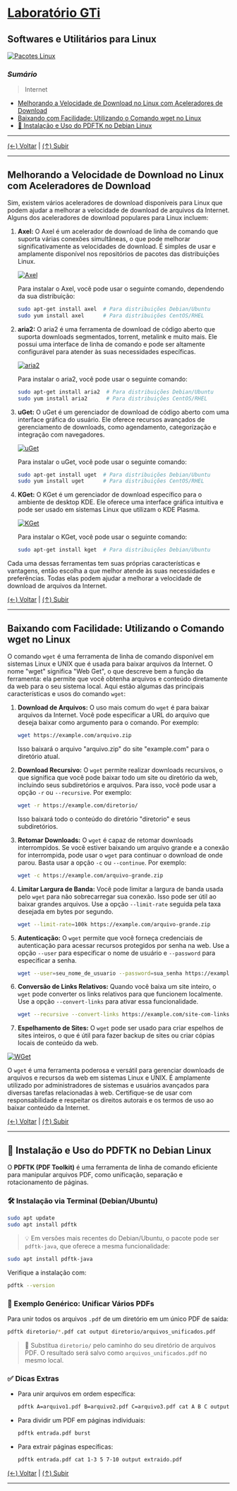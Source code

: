 # [Laboratório GTi](../../README.md#laborat%C3%B3rio-gti "Laboratório GTi")

## Softwares e Utilitários para Linux

[![Pacotes Linux](./images/cardboard-boxes-apt-dpkg.jpg?raw=true "Pacotes Linux")](./images/cardboard-boxes-apt-dpkg.jpg?raw=true "Pacotes Linux")

### *Sumário*

> Internet

- [Melhorando a Velocidade de Download no Linux com Aceleradores de Download](#melhorando-a-velocidade-de-download-no-linux-com-aceleradores-de-download "Melhorando a Velocidade de Download no Linux com Aceleradores de Download")
- [Baixando com Facilidade: Utilizando o Comando wget no Linux](#baixando-com-facilidade-utilizando-o-comando-wget-no-linux "Baixando com Facilidade: Utilizando o Comando wget no Linux")
- [📎 Instalação e Uso do PDFTK no Debian Linux](#-instala%C3%A7%C3%A3o-e-uso-do-pdftk-no-debian-linux "📎 Instalação e Uso do PDFTK no Debian Linux")

---

[(&larr;) Voltar](../../README.md#laborat%C3%B3rio-gti "Voltar ao Sumário") | 
[(&uarr;) Subir](#sum%C3%A1rio "Subir para o topo")

---

## Melhorando a Velocidade de Download no Linux com Aceleradores de Download

Sim, existem vários aceleradores de download disponíveis para Linux que podem ajudar a melhorar a velocidade de download de arquivos da Internet. Alguns dos aceleradores de download populares para Linux incluem:

1. **Axel:** O Axel é um acelerador de download de linha de comando que suporta várias conexões simultâneas, o que pode melhorar significativamente as velocidades de download. É simples de usar e amplamente disponível nos repositórios de pacotes das distribuições Linux.

   [![Axel](./images/axel.png?raw=true "Axel")](ht./images/axel.png?raw=true "Axel")

   Para instalar o Axel, você pode usar o seguinte comando, dependendo da sua distribuição:

   ```bash
   sudo apt-get install axel  # Para distribuições Debian/Ubuntu
   sudo yum install axel      # Para distribuições CentOS/RHEL
   ```

2. **aria2:** O aria2 é uma ferramenta de download de código aberto que suporta downloads segmentados, torrent, metalink e muito mais. Ele possui uma interface de linha de comando e pode ser altamente configurável para atender às suas necessidades específicas.

   [![aria2](./images/aria2.png?raw=true "aria2")](./images/aria2.png?raw=true "aria2")

   Para instalar o aria2, você pode usar o seguinte comando:

   ```bash
   sudo apt-get install aria2  # Para distribuições Debian/Ubuntu
   sudo yum install aria2      # Para distribuições CentOS/RHEL
   ```

3. **uGet:** O uGet é um gerenciador de download de código aberto com uma interface gráfica do usuário. Ele oferece recursos avançados de gerenciamento de downloads, como agendamento, categorização e integração com navegadores.

   [![uGet](./images/uget.jpg?raw=true "uGet")](./images/uget.jpg?raw=true "uGet")

   Para instalar o uGet, você pode usar o seguinte comando:

   ```bash
   sudo apt-get install uget  # Para distribuições Debian/Ubuntu
   sudo yum install uget      # Para distribuições CentOS/RHEL
   ```

4. **KGet:** O KGet é um gerenciador de download específico para o ambiente de desktop KDE. Ele oferece uma interface gráfica intuitiva e pode ser usado em sistemas Linux que utilizam o KDE Plasma.

   [![KGet](./images/KGet.png?raw=true "KGet")](./images/KGet.png?raw=true "KGet")

   Para instalar o KGet, você pode usar o seguinte comando:

   ```bash
   sudo apt-get install kget  # Para distribuições Debian/Ubuntu
   ```

Cada uma dessas ferramentas tem suas próprias características e vantagens, então escolha a que melhor atende às suas necessidades e preferências. Todas elas podem ajudar a melhorar a velocidade de download de arquivos da Internet.

[(&larr;) Voltar](../../README.md#laborat%C3%B3rio-gti "Voltar ao Sumário") | 
[(&uarr;) Subir](#sum%C3%A1rio "Subir para o topo")

---

## Baixando com Facilidade: Utilizando o Comando wget no Linux

O comando `wget` é uma ferramenta de linha de comando disponível em sistemas Linux e UNIX que é usada para baixar arquivos da Internet. O nome "wget" significa "Web Get", o que descreve bem a função da ferramenta: ela permite que você obtenha arquivos e conteúdo diretamente da web para o seu sistema local. Aqui estão algumas das principais características e usos do comando `wget`:

1. **Download de Arquivos:** O uso mais comum do `wget` é para baixar arquivos da Internet. Você pode especificar a URL do arquivo que deseja baixar como argumento para o comando. Por exemplo:

   ```bash
   wget https://example.com/arquivo.zip
   ```

   Isso baixará o arquivo "arquivo.zip" do site "example.com" para o diretório atual.

2. **Download Recursivo:** O `wget` permite realizar downloads recursivos, o que significa que você pode baixar todo um site ou diretório da web, incluindo seus subdiretórios e arquivos. Para isso, você pode usar a opção `-r` ou `--recursive`. Por exemplo:

   ```bash
   wget -r https://example.com/diretorio/
   ```

   Isso baixará todo o conteúdo do diretório "diretorio" e seus subdiretórios.

3. **Retomar Downloads:** O `wget` é capaz de retomar downloads interrompidos. Se você estiver baixando um arquivo grande e a conexão for interrompida, pode usar o `wget` para continuar o download de onde parou. Basta usar a opção `-c` ou `--continue`. Por exemplo:

   ```bash
   wget -c https://example.com/arquivo-grande.zip
   ```

4. **Limitar Largura de Banda:** Você pode limitar a largura de banda usada pelo `wget` para não sobrecarregar sua conexão. Isso pode ser útil ao baixar grandes arquivos. Use a opção `--limit-rate` seguida pela taxa desejada em bytes por segundo.

   ```bash
   wget --limit-rate=100k https://example.com/arquivo-grande.zip
   ```

5. **Autenticação:** O `wget` permite que você forneça credenciais de autenticação para acessar recursos protegidos por senha na web. Use a opção `--user` para especificar o nome de usuário e `--password` para especificar a senha.

   ```bash
   wget --user=seu_nome_de_usuario --password=sua_senha https://example.com/recursos-restritos
   ```

6. **Conversão de Links Relativos:** Quando você baixa um site inteiro, o `wget` pode converter os links relativos para que funcionem localmente. Use a opção `--convert-links` para ativar essa funcionalidade.

   ```bash
   wget --recursive --convert-links https://example.com/site-com-links-relativos
   ```

7. **Espelhamento de Sites:** O `wget` pode ser usado para criar espelhos de sites inteiros, o que é útil para fazer backup de sites ou criar cópias locais de conteúdo da web.

[![WGet](./images/comando-wget-linux.png?raw=true "WGet")](./images/comando-wget-linux.png?raw=true "WGet")

O `wget` é uma ferramenta poderosa e versátil para gerenciar downloads de arquivos e recursos da web em sistemas Linux e UNIX. É amplamente utilizado por administradores de sistemas e usuários avançados para diversas tarefas relacionadas à web. Certifique-se de usar com responsabilidade e respeitar os direitos autorais e os termos de uso ao baixar conteúdo da Internet.

[(&larr;) Voltar](../../README.md#laborat%C3%B3rio-gti "Voltar ao Sumário") | 
[(&uarr;) Subir](#sum%C3%A1rio "Subir para o topo")

---

## 📎 Instalação e Uso do PDFTK no Debian Linux

O **PDFTK (PDF Toolkit)** é uma ferramenta de linha de comando eficiente para manipular arquivos PDF, como unificação, separação e rotacionamento de páginas.

### 🛠️ Instalação via Terminal (Debian/Ubuntu)

```bash
sudo apt update
sudo apt install pdftk
```

> 💡 Em versões mais recentes do Debian/Ubuntu, o pacote pode ser `pdftk-java`, que oferece a mesma funcionalidade:

```bash
sudo apt install pdftk-java
```

Verifique a instalação com:

```bash
pdftk --version
```

### 📄 Exemplo Genérico: Unificar Vários PDFs

Para unir todos os arquivos `.pdf` de um diretório em um único PDF de saída:

```bash
pdftk diretorio/*.pdf cat output diretorio/arquivos_unificados.pdf
```

> 🔄 Substitua `diretorio/` pelo caminho do seu diretório de arquivos PDF.
>  O resultado será salvo como `arquivos_unificados.pdf` no mesmo local.

### ✅ Dicas Extras

- Para unir arquivos em ordem específica:

  ```bash
  pdftk A=arquivo1.pdf B=arquivo2.pdf C=arquivo3.pdf cat A B C output unificado.pdf
  ```

- Para dividir um PDF em páginas individuais:

  ```bash
  pdftk entrada.pdf burst
  ```

- Para extrair páginas específicas:

  ```bash
  pdftk entrada.pdf cat 1-3 5 7-10 output extraido.pdf
  ```

[(&larr;) Voltar](../../README.md#laborat%C3%B3rio-gti "Voltar ao Sumário") | 
[(&uarr;) Subir](#sum%C3%A1rio "Subir para o topo")

---